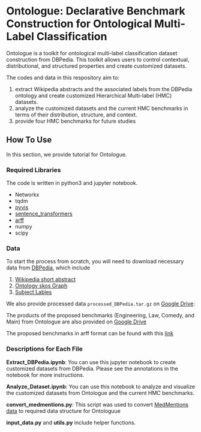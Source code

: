 # Ontologue: Declarative Benchmark Construction for Ontological Multi-Label Classification

Ontologue is a toolkit for ontological multi-label classification dataset construction from DBPedia. This toolkit allows users to control contextual, distributional, and structured properties and create customized datasets. 

The codes and data in this respository aim to:
1. extract Wikipedia abstracts and the associated labels from the DBPedia ontology and create customized Hierarchical Multi-label (HMC) datasets.
2. analyze the customized datasets and the current HMC benchmarks in terms of their distribution, structure, and context.
3. provide four HMC benchmarks for future studies

## How To Use

In this section, we provide tutorial for Ontologue.

### Required Libraries

The code is written in python3 and jupyter notebook.

- Networkx
- tqdm
- [pyvis](https://pyvis.readthedocs.io/en/latest/install.html)
- [sentence_transformers](https://www.sbert.net/)
- [arff](https://pypi.org/project/arff/)
- numpy
- scipy

### Data

To start the process from scratch, you will need to download necessary data from [DBPedia](https://databus.dbpedia.org/dbpedia/collections/dbpedia-snapshot-2021-09/), which include
1. [Wikipedia short abstract](https://databus.dbpedia.org/dbpedia/text/short-abstracts/2021.08.01/short-abstracts_lang=en.ttl.bz2)
2. [Ontology skos Graph](https://databus.dbpedia.org/dbpedia/generic/categories/2021.09.01/categories_lang=en_skos.ttl.bz2)
3. [Subject Lables](https://databus.dbpedia.org/dbpedia/generic/categories/2021.09.01/categories_lang=en_articles.ttl.bz2)

We also provide processed data `processed_DBPedia.tar.gz` on [Google Drive](https://drive.google.com/drive/folders/1Y1QHfy6fEAxuz4XGhnNHxl130cGoXlZb?usp=sharing):

The products of the proposed benchmarks (Engineering, Law, Comedy, and Main) from Ontologue are also provided on [Google Drive](https://drive.google.com/drive/folders/1Y1QHfy6fEAxuz4XGhnNHxl130cGoXlZb?usp=sharing)

The proposed benchmarks in arff format can be found with this [link](https://drive.google.com/file/d/1UbCMNltGkN4Fbhs070duSzjTTyJFmPcb/view?usp=sharing)


### Descriptions for Each File

**Extract_DBPedia.ipynb**: You can use this jupyter notebook to create customized datasets from DBPedia. Please see the annotations in the notebook for more instructions.

**Analyze_Dataset.ipynb**: You can use this notebook to analyze and visualize the customized datasets from Ontologue and the current HMC benchmarks.

**convert_medmentions.py**: This script was used to convert [MedMentions](https://github.com/chanzuckerberg/MedMentions) [data](https://github.com/chanzuckerberg/MedMentions/tree/master/full) to required data structure for Ontologuue

**input_data.py** and **utils.py** include helper functions.







